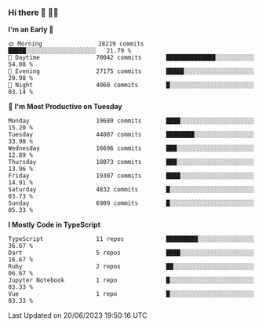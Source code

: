 ### Hi there 👋 🧑‍💻



<!--START_SECTION:waka-->
**I'm an Early 🐤** 

```text
🌞 Morning                28219 commits       █████░░░░░░░░░░░░░░░░░░░░   21.79 % 
🌆 Daytime                70042 commits       ██████████████░░░░░░░░░░░   54.08 % 
🌃 Evening                27175 commits       █████░░░░░░░░░░░░░░░░░░░░   20.98 % 
🌙 Night                  4068 commits        █░░░░░░░░░░░░░░░░░░░░░░░░   03.14 % 
```
📅 **I'm Most Productive on Tuesday** 

```text
Monday                   19680 commits       ████░░░░░░░░░░░░░░░░░░░░░   15.20 % 
Tuesday                  44007 commits       ████████░░░░░░░░░░░░░░░░░   33.98 % 
Wednesday                16696 commits       ███░░░░░░░░░░░░░░░░░░░░░░   12.89 % 
Thursday                 18073 commits       ███░░░░░░░░░░░░░░░░░░░░░░   13.96 % 
Friday                   19307 commits       ████░░░░░░░░░░░░░░░░░░░░░   14.91 % 
Saturday                 4832 commits        █░░░░░░░░░░░░░░░░░░░░░░░░   03.73 % 
Sunday                   6909 commits        █░░░░░░░░░░░░░░░░░░░░░░░░   05.33 % 
```


**I Mostly Code in TypeScript** 

```text
TypeScript               11 repos            █████████░░░░░░░░░░░░░░░░   36.67 % 
Dart                     5 repos             ████░░░░░░░░░░░░░░░░░░░░░   16.67 % 
Ruby                     2 repos             ██░░░░░░░░░░░░░░░░░░░░░░░   06.67 % 
Jupyter Notebook         1 repo              █░░░░░░░░░░░░░░░░░░░░░░░░   03.33 % 
Vue                      1 repo              █░░░░░░░░░░░░░░░░░░░░░░░░   03.33 % 
```




 Last Updated on 20/06/2023 19:50:16 UTC
<!--END_SECTION:waka-->


